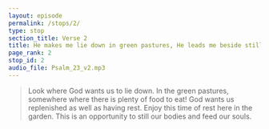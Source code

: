 ```yaml
---
layout: episode
permalink: /stops/2/
type: stop
section_title: Verse 2
title: He makes me lie down in green pastures, He leads me beside still waters.
page_rank: 2
stop_id: 2
audio_file: Psalm_23_v2.mp3
---
```

> Look where God wants us to lie down. In
the green pastures, somewhere where
there is plenty of food to eat! God wants
us replenished as well as having rest.
Enjoy this time of rest here in
the garden. This is an
opportunity to still our bodies
and feed our souls.